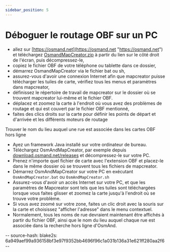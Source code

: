 ```yaml
---
sidebar_position: 5
---
```


# Déboguer le routage OBF sur un PC


- allez sur [https://osmand.net](https://osmand.net "https://osmand.net") et téléchargez [OsmandMapCreator.zip](http://download.osmand.net/latest-night-build/OsmAndMapCreator-main.zip "http://download.osmand.net/latest-night-build/OsmAndMapCreator-main.zip") à partir du lien sur le côté droit de l'écran, puis décompressez-le,
- copiez le fichier OBF de votre téléphone ou tablette dans ce dossier,
- démarrez OsmandMapCreator via le fichier bat ou sh,
- assurez-vous d'avoir une connexion Internet afin que mapcreator puisse télécharger les tuiles de carte, vérifiez tous les menus et paramètres dans mapcreator,
- définissez le répertoire de travail de mapcreator sur le dossier où se trouvent mapcreator lui-même et le fichier OBF.
- déplacez et zoomez la carte à l'endroit où vous avez des problèmes de routage et qui est couvert par le fichier OBF mentionné,
- faites des clics droits sur la carte pour définir les points de départ et d'arrivée et les différents moteurs de routage

Trouver le nom du lieu auquel une rue est associée dans les cartes OBF hors ligne
- Ayez un framework Java installé sur votre ordinateur de bureau.
- Téléchargez OsmAndMapCreator, par exemple depuis [download.osmand.net/releases](https://download.osmand.net/releases/) et décompressez-le sur votre PC.
- Prenez n'importe quel fichier de carte avec l'extension OBF et placez-le dans le même dossier où se trouvent tous les fichiers de mapcreator.
- Démarrez OsmAndMapCreator sur votre PC en exécutant `OsmAndMapCreator.bat` ou `OsmAndMapCreator.sh`
- Assurez-vous d'avoir un accès Internet sur votre PC, et que les paramètres de Mapcreator sont tels que les tuiles sont téléchargées lorsque vous faites glisser et zoomez la carte jusqu'à l'endroit où se trouve votre problème.
- Si vous avez zoomé sur votre zone, faites un clic droit avec la souris sur la carte et choisissez "afficher l'adresse" dans le menu contextuel.
- Normalement, tous les noms de rue devraient maintenant être affichés à partir du fichier OBF, ainsi que le nom du lieu auquel chaque rue est associée dans la recherche hors ligne d'OsmAnd.

-- source-hash: blake2s: 6a949aef99a936158bf3e97f9352bb4696f96c1a031b136a31e621ff280aa2f6 --
